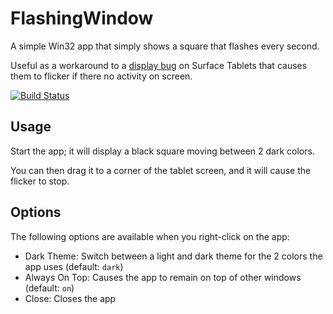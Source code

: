 # FlashingWindow
A simple Win32 app that simply shows a square that flashes every second.

Useful as a workaround to a
[display bug](https://answers.microsoft.com/en-us/surface/forum/surfpro4-surfdrivers/surface-pro-4-screen-flickering-shacking/570165cb-50a0-4d71-bcb1-310ddd869d1d)
on Surface Tablets that causes them to flicker if there no activity on screen.

[![Build Status]([https://ci.appveyor.com/api/projects/status/github/nicodeslandes/FlashingWindow?svg=true&branch=master)]([https://ci.appveyor.com/api/projects/status/github/nicodeslandes/FlashingWindow?svg=true&branch=master)

## Usage

Start the app; it will display a black square moving between 2 dark colors.

You can then drag it to a corner of the tablet screen, and it will cause the flicker to stop.

## Options
The following options are available when you right-click on the app:
* Dark Theme: Switch between a light and dark theme for the 2 colors the app uses (default: `dark`)
* Always On Top: Causes the app to remain on top of other windows (default: `on`)
* Close: Closes the app
